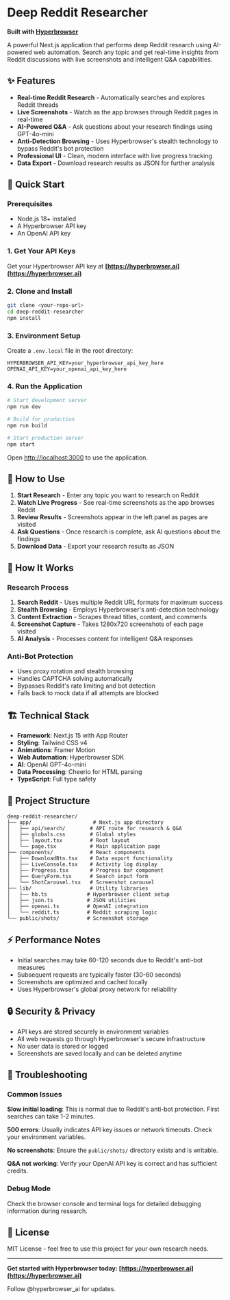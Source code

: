 # Deep Reddit Researcher

**Built with [Hyperbrowser](https://hyperbrowser.ai)**

A powerful Next.js application that performs deep Reddit research using AI-powered web automation. Search any topic and get real-time insights from Reddit discussions with live screenshots and intelligent Q&A capabilities.

## ✨ Features

- **Real-time Reddit Research** - Automatically searches and explores Reddit threads
- **Live Screenshots** - Watch as the app browses through Reddit pages in real-time
- **AI-Powered Q&A** - Ask questions about your research findings using GPT-4o-mini
- **Anti-Detection Browsing** - Uses Hyperbrowser's stealth technology to bypass Reddit's bot protection
- **Professional UI** - Clean, modern interface with live progress tracking
- **Data Export** - Download research results as JSON for further analysis

## 🚀 Quick Start

### Prerequisites

- Node.js 18+ installed
- A Hyperbrowser API key
- An OpenAI API key

### 1. Get Your API Keys

Get your Hyperbrowser API key at **[https://hyperbrowser.ai](https://hyperbrowser.ai)**

### 2. Clone and Install

```bash
git clone <your-repo-url>
cd deep-reddit-researcher
npm install
```

### 3. Environment Setup

Create a `.env.local` file in the root directory:

```env
HYPERBROWSER_API_KEY=your_hyperbrowser_api_key_here
OPENAI_API_KEY=your_openai_api_key_here
```

### 4. Run the Application

```bash
# Start development server
npm run dev

# Build for production
npm run build

# Start production server
npm start
```

Open [http://localhost:3000](http://localhost:3000) to use the application.

## 📖 How to Use

1. **Start Research** - Enter any topic you want to research on Reddit
2. **Watch Live Progress** - See real-time screenshots as the app browses Reddit
3. **Review Results** - Screenshots appear in the left panel as pages are visited
4. **Ask Questions** - Once research is complete, ask AI questions about the findings
5. **Download Data** - Export your research results as JSON

## 🔧 How It Works

### Research Process
1. **Search Reddit** - Uses multiple Reddit URL formats for maximum success
2. **Stealth Browsing** - Employs Hyperbrowser's anti-detection technology
3. **Content Extraction** - Scrapes thread titles, content, and comments
4. **Screenshot Capture** - Takes 1280x720 screenshots of each page visited
5. **AI Analysis** - Processes content for intelligent Q&A responses

### Anti-Bot Protection
- Uses proxy rotation and stealth browsing
- Handles CAPTCHA solving automatically
- Bypasses Reddit's rate limiting and bot detection
- Falls back to mock data if all attempts are blocked

## 🏗️ Technical Stack

- **Framework**: Next.js 15 with App Router
- **Styling**: Tailwind CSS v4
- **Animations**: Framer Motion
- **Web Automation**: Hyperbrowser SDK
- **AI**: OpenAI GPT-4o-mini
- **Data Processing**: Cheerio for HTML parsing
- **TypeScript**: Full type safety

## 📁 Project Structure

```
deep-reddit-researcher/
├── app/                    # Next.js app directory
│   ├── api/search/        # API route for research & Q&A
│   ├── globals.css        # Global styles
│   ├── layout.tsx         # Root layout
│   └── page.tsx           # Main application page
├── components/            # React components
│   ├── DownloadBtn.tsx    # Data export functionality
│   ├── LiveConsole.tsx    # Activity log display
│   ├── Progress.tsx       # Progress bar component
│   ├── QueryForm.tsx      # Search input form
│   └── ShotCarousel.tsx   # Screenshot carousel
├── lib/                   # Utility libraries
│   ├── hb.ts             # Hyperbrowser client setup
│   ├── json.ts           # JSON utilities
│   ├── openai.ts         # OpenAI integration
│   └── reddit.ts         # Reddit scraping logic
└── public/shots/         # Screenshot storage
```

## ⚡ Performance Notes

- Initial searches may take 60-120 seconds due to Reddit's anti-bot measures
- Subsequent requests are typically faster (30-60 seconds)
- Screenshots are optimized and cached locally
- Uses Hyperbrowser's global proxy network for reliability

## 🔒 Security & Privacy

- API keys are stored securely in environment variables
- All web requests go through Hyperbrowser's secure infrastructure
- No user data is stored or logged
- Screenshots are saved locally and can be deleted anytime

## 🐛 Troubleshooting

### Common Issues

**Slow initial loading**: This is normal due to Reddit's anti-bot protection. First searches can take 1-2 minutes.

**500 errors**: Usually indicates API key issues or network timeouts. Check your environment variables.

**No screenshots**: Ensure the `public/shots/` directory exists and is writable.

**Q&A not working**: Verify your OpenAI API key is correct and has sufficient credits.

### Debug Mode

Check the browser console and terminal logs for detailed debugging information during research.

## 📄 License

MIT License - feel free to use this project for your own research needs.

---

**Get started with Hyperbrowser today: [https://hyperbrowser.ai](https://hyperbrowser.ai)**

Follow @hyperbrowser_ai for updates.